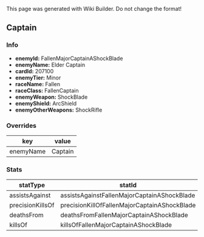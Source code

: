 <span class="wiki-builder">This page was generated with Wiki Builder. Do not change the format!</span>

## Captain
### Info
* **enemyId:** FallenMajorCaptainAShockBlade
* **enemyName:** Elder Captain
* **cardId:** 207100
* **enemyTier:** Minor
* **raceName:** Fallen
* **raceClass:** FallenCaptain
* **enemyWeapon:** ShockBlade
* **enemyShield:** ArcShield
* **enemyOtherWeapons:** ShockRifle

### Overrides
key | value
--- | -----
enemyName | Captain

### Stats
statType | statId
-------- | ------
assistsAgainst | assistsAgainstFallenMajorCaptainAShockBlade
precisionKillsOf | precisionKillOfFallenMajorCaptainAShockBlade
deathsFrom | deathsFromFallenMajorCaptainAShockBlade
killsOf | killsOfFallenMajorCaptainAShockBlade

